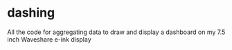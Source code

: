 # dashing
All the code for aggregating data to draw and display a dashboard on my 7.5 inch Waveshare e-ink display 
